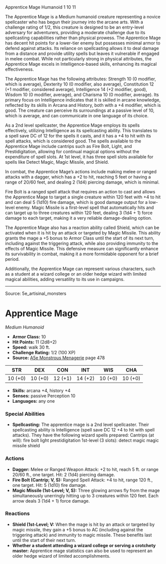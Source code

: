 <MonsterName/>Apprentice Mage</MonsterName>
<CreatureType/>Humanoid</CreatureType>
<CR/>1</CR>
<AC/>10</AC>
<HP/>11</HP>
<summary>The Apprentice Mage is a Medium humanoid creature representing a novice spellcaster who has begun their journey into the arcane arts. With a challenge rating of 1/2, this creature is designed to be an entry-level adversary for adventurers, providing a moderate challenge due to its spellcasting capabilities rather than physical prowess. The Apprentice Mage has decent hit points for a lower-tier enemy but possesses minimal armor to defend against attacks. Its reliance on spellcasting allows it to deal damage from a distance and provide utility spells but leaves it vulnerable if engaged in melee combat. While not particularly strong in physical attributes, the Apprentice Mage excels in Intelligence-based skills, enhancing its magical effectiveness.</summary>

<detail>

The Apprentice Mage has the following attributes: Strength 10 (0 modifier, which is average), Dexterity 10 (0 modifier, also average), Constitution 12 (+1 modifier, considered average), Intelligence 14 (+2 modifier, good), Wisdom 10 (0 modifier, average), and Charisma 10 (0 modifier, average). Its primary focus on Intelligence indicates that it is skilled in arcane knowledge, reflected by its skills in Arcana and History, both with a +4 modifier, which is good. The creature can perceive its surroundings at a passive level of 10, which is average, and can communicate in one language of its choice.

As a 2nd level spellcaster, the Apprentice Mage employs its spells effectively, utilizing Intelligence as its spellcasting ability. This translates to a spell save DC of 12 for the spells it casts, and it has a +4 to hit with its spell attacks, which is considered good. The spells available to the Apprentice Mage include cantrips such as Fire Bolt, Light, and Prestidigitation, allowing for continual magical options without the expenditure of spell slots. At 1st level, it has three spell slots available for spells like Detect Magic, Magic Missile, and Shield.

In combat, the Apprentice Mage’s actions include making melee or ranged attacks with a dagger, which has a +2 to hit, reaching 5 feet or having a range of 20/60 feet, and dealing 2 (1d4) piercing damage, which is minimal. 

Fire Bolt is a ranged spell attack that requires an action to cast and allows the Apprentice Mage to target a single creature within 120 feet with +4 to hit and can deal 5 (1d10) fire damage, which is good damage output for a low-level enemy. Magic Missile is a first-level spell that automatically hits and can target up to three creatures within 120 feet, dealing 3 (1d4 + 1) force damage to each target, making it a very reliable damage-dealing option.

The Apprentice Mage also has a reaction ability called Shield, which can be activated when it is hit by an attack or targeted by Magic Missile. This ability grants the mage a +5 bonus to Armor Class until the start of its next turn, including against the triggering attack, while also providing immunity to the effects of Magic Missile. This defensive measure can significantly enhance its survivability in combat, making it a more formidable opponent for a brief period.

Additionally, the Apprentice Mage can represent various characters, such as a student at a wizard college or an older hedge wizard with limited magical abilities, adding versatility to its use in campaigns.</detail>



---

Source: 5e_artisinal_monsters

# Apprentice Mage

*Medium* *Humanoid*

- **Armor Class:** 10
- **Hit Points:** 11 (2d8+2)
- **Speed:** walk 30 ft.
- **Challenge Rating:** 1/2 (100 XP)
- **Source:** [A5e Monstrous Menagerie](https://enpublishingrpg.com/products/level-up-monstrous-menagerie-a5e) page 478

| STR | DEX | CON | INT | WIS | CHA |
| --- | --- | --- | --- | --- | --- |
| 10 (+0) | 10 (+0) | 12 (+1) | 14 (+2) | 10 (+0) | 10 (+0) |

- **Skills:** arcana +4, history +4
- **Senses:** passive Perception 10
- **Languages:** any one

### Special Abilities

- **Spellcasting:** The apprentice mage is a 2nd level spellcaster. Their spellcasting ability is Intelligence (spell save DC 12
 +4 to hit with spell attacks). They have the following wizard spells prepared:
 Cantrips (at will): fire bolt
 light
 prestidigitation
 1st-level (3 slots): detect magic
 magic missile
 shield

### Actions

- **Dagger:** Melee or Ranged Weapon Attack: +2 to hit, reach 5 ft. or range 20/60 ft., one target. Hit: 2 (1d4) piercing damage.
- **Fire Bolt (Cantrip; V, S):** Ranged Spell Attack: +4 to hit, range 120 ft., one target. Hit: 5 (1d10) fire damage.
- **Magic Missile (1st-Level; V, S):** Three glowing arrows fly from the mage simultaneously  unerringly hitting up to 3 creatures within 120 feet. Each arrow deals 3 (1d4 + 1) force damage.

### Reactions

- **Shield (1st-Level; V:** When the mage is hit by an attack or targeted by magic missile, they gain a +5 bonus to AC (including against the triggering attack) and immunity to magic missile. These benefits last until the start of their next turn.
- **Whether a student attending a wizard college or serving a crotchety master:** Apprentice mage statistics can also be used to represent an older hedge wizard of limited accomplishments.




